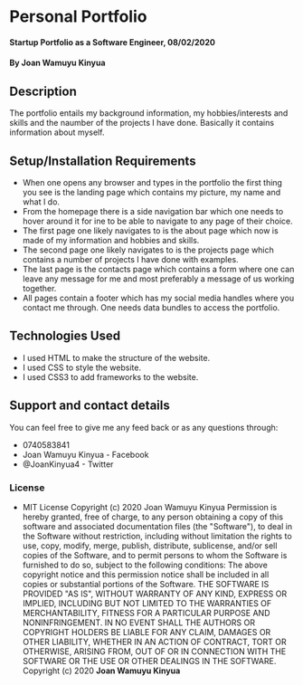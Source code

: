 # Personal Portfolio
#### Startup Portfolio as a Software Engineer, 08/02/2020
#### By **Joan Wamuyu Kinyua**
## Description
The portfolio entails my background information, my hobbies/interests and skills and the naumber of the projects I have done. Basically it contains information about myself.
## Setup/Installation Requirements
* When one opens any browser and types in the portfolio the first thing you see is the landing page which contains my picture, my name and what I do.
* From the homepage there is a side navigation bar which one needs to hover around it for ine to be able to navigate to any page of their choice.
* The first page one likely navigates to is the about page which now is made of my information and hobbies and skills.
* The second page one likely navigates to is the projects page which contains a number of projects I have done with examples.
* The last page is the contacts page which contains a form where one can leave any message for me and most preferably a message of us working together.
* All pages contain a footer which has my social media handles where you contact me through.
One needs data bundles to access the portfolio.
## Technologies Used
* I used HTML to make the structure of the website.
* I used CSS to style the website.
* I used CSS3 to add frameworks to the website.
## Support and contact details
You can feel free to give me any feed back or as any questions through:
* 0740583841
* Joan Wamuyu Kinyua - Facebook
* @JoanKinyua4 - Twitter
### License
* MIT License
Copyright (c) 2020 Joan Wamuyu Kinyua
Permission is hereby granted, free of charge, to any person obtaining a copy
of this software and associated documentation files (the "Software"), to deal
in the Software without restriction, including without limitation the rights
to use, copy, modify, merge, publish, distribute, sublicense, and/or sell
copies of the Software, and to permit persons to whom the Software is
furnished to do so, subject to the following conditions:
The above copyright notice and this permission notice shall be included in all
copies or substantial portions of the Software.
THE SOFTWARE IS PROVIDED "AS IS", WITHOUT WARRANTY OF ANY KIND, EXPRESS OR
IMPLIED, INCLUDING BUT NOT LIMITED TO THE WARRANTIES OF MERCHANTABILITY,
FITNESS FOR A PARTICULAR PURPOSE AND NONINFRINGEMENT. IN NO EVENT SHALL THE
AUTHORS OR COPYRIGHT HOLDERS BE LIABLE FOR ANY CLAIM, DAMAGES OR OTHER
LIABILITY, WHETHER IN AN ACTION OF CONTRACT, TORT OR OTHERWISE, ARISING FROM,
OUT OF OR IN CONNECTION WITH THE SOFTWARE OR THE USE OR OTHER DEALINGS IN THE
SOFTWARE.
Copyright (c) 2020 **Joan Wamuyu Kinyua**
